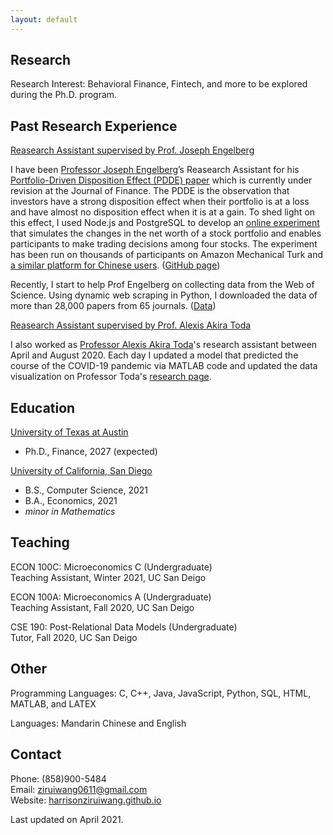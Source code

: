 ```yaml
---
layout: default
---
```

## Research

Research Interest: Behavioral Finance, Fintech, and more to be explored during the Ph.D. program.

## Past Research Experience

<ins>Reasearch Assistant supervised by Prof. Joseph Engelberg</ins>

I have been <a href="https://rady.ucsd.edu/faculty/directory/engelberg/pub/portfolios/index.htm" target="_blank">Professor Joseph Engelberg</a>’s Reasearch Assistant for his <a href="https://rady.ucsd.edu/faculty/directory/engelberg/pub/portfolios/PDDE.pdf" target="_blank">Portfolio-Driven Disposition Effect (PDDE) paper</a> which is currently under revision at the Journal of Finance. The PDDE is the observation that investors have a strong disposition effect when their portfolio is at a loss and have almost no disposition effect when it is at a gain. To shed light on this effect, I used Node.js and PostgreSQL to develop an <a href="https://gamestocktrading.herokuapp.com/" target="_blank">online experiment</a> that simulates the changes in the net worth of a stock portfolio and enables participants to make trading decisions among four stocks. The experiment has been run on thousands of participants on Amazon Mechanical Turk and <a href="https://stocktradinggame-chinese.herokuapp.com/" target="_blank">a similar platform for Chinese users</a>. (<a href="https://github.com/HarrisonZiruiWang/stocktradinggame" target="_blank">GitHub page</a>)

Recently, I start to help Prof Engelberg on collecting data from the Web of Science. Using dynamic web scraping in Python, I downloaded the data of more than 28,000 papers from 65 journals. (<a href="https://drive.google.com/drive/folders/1Osw5JYMwvkv1bYBbtImAW9E6M0ebmUJy" target="_blank">Data</a>)

<ins>Reasearch Assistant supervised by Prof. Alexis Akira Toda</ins>

I also worked as <a href="https://sites.google.com/site/aatoda111/home" target="_blank">Professor Alexis Akira Toda</a>'s research assistant between April and
August 2020. Each day I updated a model that predicted the course of the COVID-19 pandemic via MATLAB code and updated the data visualization on Professor Toda's <a href="https://sites.google.com/site/aatoda111/misc/covid19" target="_blank">research page</a>.

## Education

<ins>University of Texas at Austin<ins>
  - Ph.D., Finance, 2027 (expected)

<ins>University of California, San Diego<ins>
  - B.S., Computer Science, 2021
  - B.A., Economics, 2021
  - _minor in Mathematics_

## Teaching

ECON 100C: Microeconomics C (Undergraduate)  
Teaching Assistant, Winter 2021, UC San Deigo

ECON 100A: Microeconomics A (Undergraduate)  
Teaching Assistant, Fall 2020, UC San Deigo

CSE 190: Post-Relational Data Models (Undergraduate)  
Tutor, Fall 2020, UC San Deigo

<!-- ## Projects -->

## Other 

Programming Languages: C, C++, Java, JavaScript, Python, SQL, HTML, MATLAB, and LATEX

Languages: Mandarin Chinese and English

## Contact

Phone: (858)900-5484  
Email: [ziruiwang0611@gmail.com](mailto:ziruiwang0611@gmail.com)  
Website: [harrisonziruiwang.github.io](https://harrisonziruiwang.github.io/)



Last updated on April 2021.


<!-- Text can be **bold**, _italic_, or ~~strikethrough~~.

[Link to another page](./another-page.html).

There should be whitespace between paragraphs.

There should be whitespace between paragraphs. We recommend including a README, or a file with information about your project.

# Header 1

This is a normal paragraph following a header. GitHub is a code hosting platform for version control and collaboration. It lets you and others work together on projects from anywhere.

## Header 2

> This is a blockquote following a header.
>
> When something is important enough, you do it even if the odds are not in your favor.

### Header 3

```js
// Javascript code with syntax highlighting.
var fun = function lang(l) {
  dateformat.i18n = require('./lang/' + l)
  return true;
}
```

```ruby
# Ruby code with syntax highlighting
GitHubPages::Dependencies.gems.each do |gem, version|
  s.add_dependency(gem, "= #{version}")
end
```

#### Header 4

*   This is an unordered list following a header.
*   This is an unordered list following a header.
*   This is an unordered list following a header.

##### Header 5

1.  This is an ordered list following a header.
2.  This is an ordered list following a header.
3.  This is an ordered list following a header.

###### Header 6

| head1        | head two          | three |
|:-------------|:------------------|:------|
| ok           | good swedish fish | nice  |
| out of stock | good and plenty   | nice  |
| ok           | good `oreos`      | hmm   |
| ok           | good `zoute` drop | yumm  |

### There's a horizontal rule below this.

* * *

### Here is an unordered list:

*   Item foo
*   Item bar
*   Item baz
*   Item zip

### And an ordered list:

1.  Item one
1.  Item two
1.  Item three
1.  Item four

### And a nested list:

- level 1 item
  - level 2 item
  - level 2 item
    - level 3 item
    - level 3 item
- level 1 item
  - level 2 item
  - level 2 item
  - level 2 item
- level 1 item
  - level 2 item
  - level 2 item
- level 1 item

### Small image

![Octocat](https://github.githubassets.com/images/icons/emoji/octocat.png)

### Large image

![Branching](https://guides.github.com/activities/hello-world/branching.png)


### Definition lists can be used with HTML syntax.

<dl>
<dt>Name</dt>
<dd>Godzilla</dd>
<dt>Born</dt>
<dd>1952</dd>
<dt>Birthplace</dt>
<dd>Japan</dd>
<dt>Color</dt>
<dd>Green</dd>
</dl>

```
Long, single-line code blocks should not wrap. They should horizontally scroll if they are too long. This line should be long enough to demonstrate this.
```

```
The final element.
``` -->
